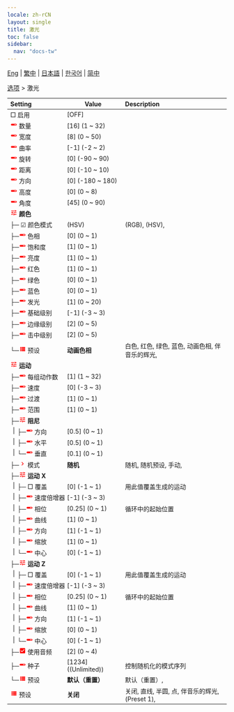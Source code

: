 ```yaml
---
locale: zh-rCN
layout: single
title: 激光
toc: false
sidebar:
  nav: "docs-tw"
---
```

[Eng](/dancexr/menu/2025.4/stage/laser) | [繁中](/tw/dancexr/menu/2025.4/stage/laser) | [日本語](/jp/dancexr/menu/2025.4/stage/laser) | [한국어](/kr/dancexr/menu/2025.4/stage/laser) | [简中](/zh/dancexr/menu/2025.4/stage/laser)

[选项](../menu#选项) > 激光



| Setting | Value | Description |
| :--- | --- | :--- |
|<nobr> □ 启用</nobr>| [OFF] | 
|<nobr><img src="/images/icon/ic_slider.png" alt="slider icon"/> 数量</nobr>| [16] (1 ~ 32) | 
|<nobr><img src="/images/icon/ic_slider.png" alt="slider icon"/> 宽度</nobr>| [8] (0 ~ 50) | 
|<nobr><img src="/images/icon/ic_slider.png" alt="slider icon"/> 曲率</nobr>| [-1] (-2 ~ 2) | 
|<nobr><img src="/images/icon/ic_slider.png" alt="slider icon"/> 旋转</nobr>| [0] (-90 ~ 90) | 
|<nobr><img src="/images/icon/ic_slider.png" alt="slider icon"/> 距离</nobr>| [0] (-10 ~ 10) | 
|<nobr><img src="/images/icon/ic_slider.png" alt="slider icon"/> 方向</nobr>| [0] (-180 ~ 180) | 
|<nobr><img src="/images/icon/ic_slider.png" alt="slider icon"/> 高度</nobr>| [0] (0 ~ 8) | 
|<nobr><img src="/images/icon/ic_slider.png" alt="slider icon"/> 角度</nobr>| [45] (0 ~ 90) | 
|<nobr><img src="/images/icon/ic_tune.png" alt="tune icon"/> <b>颜色</b></nobr>| | 
|<nobr>├─ ☑ 颜色模式</nobr>| (HSV) | (RGB), (HSV), 
|<nobr>├─<img src="/images/icon/ic_slider.png" alt="slider icon"/> 色相</nobr>| [0] (0 ~ 1) | 
|<nobr>├─<img src="/images/icon/ic_slider.png" alt="slider icon"/> 饱和度</nobr>| [1] (0 ~ 1) | 
|<nobr>├─<img src="/images/icon/ic_slider.png" alt="slider icon"/> 亮度</nobr>| [1] (0 ~ 1) | 
|<nobr>├─<img src="/images/icon/ic_slider.png" alt="slider icon"/> 红色</nobr>| [1] (0 ~ 1) | 
|<nobr>├─<img src="/images/icon/ic_slider.png" alt="slider icon"/> 绿色</nobr>| [0] (0 ~ 1) | 
|<nobr>├─<img src="/images/icon/ic_slider.png" alt="slider icon"/> 蓝色</nobr>| [0] (0 ~ 1) | 
|<nobr>├─<img src="/images/icon/ic_slider.png" alt="slider icon"/> 发光</nobr>| [1] (0 ~ 20) | 
|<nobr>├─<img src="/images/icon/ic_slider.png" alt="slider icon"/> 基础级别</nobr>| [-1] (-3 ~ 3) | 
|<nobr>├─<img src="/images/icon/ic_slider.png" alt="slider icon"/> 边缘级别</nobr>| [2] (0 ~ 5) | 
|<nobr>├─<img src="/images/icon/ic_slider.png" alt="slider icon"/> 击中级别</nobr>| [2] (0 ~ 5) | 
|<nobr>└─<img src="/images/icon/ic_list.png" alt="list icon"/> 预设</nobr>| **动画色相** | 白色, 红色, 绿色, 蓝色, 动画色相, 伴音乐的辉光,  |
|<nobr><img src="/images/icon/ic_tune.png" alt="tune icon"/> <b>运动</b></nobr>| | 
|<nobr>├─<img src="/images/icon/ic_slider.png" alt="slider icon"/> 每组动作数</nobr>| [1] (1 ~ 32) | 
|<nobr>├─<img src="/images/icon/ic_slider.png" alt="slider icon"/> 速度</nobr>| [0] (-3 ~ 3) | 
|<nobr>├─<img src="/images/icon/ic_slider.png" alt="slider icon"/> 过渡</nobr>| [1] (0 ~ 1) | 
|<nobr>├─<img src="/images/icon/ic_slider.png" alt="slider icon"/> 范围</nobr>| [1] (0 ~ 1) | 
|<nobr>├─<img src="/images/icon/ic_tune.png" alt="tune icon"/> <b>阻尼</b></nobr>| | 
|<nobr><img src="/images/icon/ic_line_v.png"/>├─<img src="/images/icon/ic_slider.png" alt="slider icon"/> 方向</nobr>| [0.5] (0 ~ 1) | 
|<nobr><img src="/images/icon/ic_line_v.png"/>├─<img src="/images/icon/ic_slider.png" alt="slider icon"/> 水平</nobr>| [0.5] (0 ~ 1) | 
|<nobr><img src="/images/icon/ic_line_v.png"/>└─<img src="/images/icon/ic_slider.png" alt="slider icon"/> 垂直</nobr>| [0.1] (0 ~ 1) | 
|<nobr>├─<img src="/images/icon/ic_chevron.png" alt="chevron icon"/> 模式</nobr>| **随机** | 随机, 随机预设, 手动,  |
|<nobr>├─<img src="/images/icon/ic_tune.png" alt="tune icon"/> <b>运动 X</b></nobr>| | 
|<nobr><img src="/images/icon/ic_line_v.png"/>├─ □ 覆盖</nobr>| [0] (-1 ~ 1) | 用此值覆盖生成的运动
|<nobr><img src="/images/icon/ic_line_v.png"/>├─<img src="/images/icon/ic_slider.png" alt="slider icon"/> 速度倍增器</nobr>| [-1] (-3 ~ 3) | 
|<nobr><img src="/images/icon/ic_line_v.png"/>├─<img src="/images/icon/ic_slider.png" alt="slider icon"/> 相位</nobr>| [0.25] (0 ~ 1) | 循环中的起始位置
|<nobr><img src="/images/icon/ic_line_v.png"/>├─<img src="/images/icon/ic_slider.png" alt="slider icon"/> 曲线</nobr>| [1] (0 ~ 1) | 
|<nobr><img src="/images/icon/ic_line_v.png"/>├─<img src="/images/icon/ic_slider.png" alt="slider icon"/> 方向</nobr>| [1] (-1 ~ 1) | 
|<nobr><img src="/images/icon/ic_line_v.png"/>├─<img src="/images/icon/ic_slider.png" alt="slider icon"/> 缩放</nobr>| [1] (0 ~ 1) | 
|<nobr><img src="/images/icon/ic_line_v.png"/>└─<img src="/images/icon/ic_slider.png" alt="slider icon"/> 中心</nobr>| [0] (-1 ~ 1) | 
|<nobr>├─<img src="/images/icon/ic_tune.png" alt="tune icon"/> <b>运动 Z</b></nobr>| | 
|<nobr><img src="/images/icon/ic_line_v.png"/>├─ □ 覆盖</nobr>| [0] (-1 ~ 1) | 用此值覆盖生成的运动
|<nobr><img src="/images/icon/ic_line_v.png"/>├─<img src="/images/icon/ic_slider.png" alt="slider icon"/> 速度倍增器</nobr>| [-1] (-3 ~ 3) | 
|<nobr><img src="/images/icon/ic_line_v.png"/>├─<img src="/images/icon/ic_slider.png" alt="slider icon"/> 相位</nobr>| [0.25] (0 ~ 1) | 循环中的起始位置
|<nobr><img src="/images/icon/ic_line_v.png"/>├─<img src="/images/icon/ic_slider.png" alt="slider icon"/> 曲线</nobr>| [1] (0 ~ 1) | 
|<nobr><img src="/images/icon/ic_line_v.png"/>├─<img src="/images/icon/ic_slider.png" alt="slider icon"/> 方向</nobr>| [1] (-1 ~ 1) | 
|<nobr><img src="/images/icon/ic_line_v.png"/>├─<img src="/images/icon/ic_slider.png" alt="slider icon"/> 缩放</nobr>| [0] (0 ~ 1) | 
|<nobr><img src="/images/icon/ic_line_v.png"/>└─<img src="/images/icon/ic_slider.png" alt="slider icon"/> 中心</nobr>| [0] (-1 ~ 1) | 
|<nobr>├─<img src="/images/icon/ic_check_on.png" alt="check on icon"/> 使用音频</nobr>| [2] (0 ~ 4) | 
|<nobr>├─<img src="/images/icon/ic_slider.png" alt="slider icon"/> 种子</nobr>| [1234] ((Unlimited)) | 控制随机化的模式序列
|<nobr>└─<img src="/images/icon/ic_list.png" alt="list icon"/> 预设</nobr>| **默认（重置）** | 默认（重置）,  |
|<nobr><img src="/images/icon/ic_list.png" alt="list icon"/> 预设</nobr>| **关闭** | 关闭, 直线, 半圆, 点, 伴音乐的辉光, (Preset 1),  |

